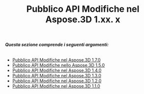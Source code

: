 ﻿---
title: Pubblico API Modifiche nel Aspose.3D 1.xx. x
type: docs
weight: 40
url: /it/net/public-api-changes-in-aspose-3d-1-x-x/
---
###### **Questa sezione comprende i seguenti argomenti:**
- [Pubblico API Modifiche nel Aspose.3D 1.7.0](/3d/it/net/public-api-changes-in-aspose-3d-1-7-0-html/)
- [Pubblico API Modifiche nello Aspose.3D 1.5.0](/3d/it/net/public-api-changes-in-aspose-3d-1-5-0-html/)
- [Pubblico API Modifiche nel Aspose.3D 1.4.0](/3d/it/net/public-api-changes-in-aspose-3d-1-4-0-html/)
- [Pubblico API Modifiche nel Aspose.3D 1.3.0](/3d/it/net/public-api-changes-in-aspose-3d-1-3-0-html/)
- [Pubblico API Modifiche nel Aspose.3D 1.2.0](/3d/it/net/public-api-changes-in-aspose-3d-1-2-0-html/)
- [Pubblico API Modifiche nel Aspose.3D 1.1.0](/3d/it/net/public-api-changes-in-aspose-3d-1-1-0-html/)
